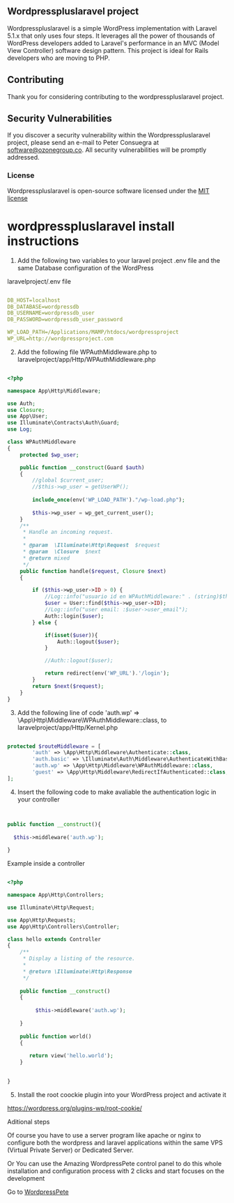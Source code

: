 ## Wordpresspluslaravel project

Wordpresspluslaravel is a simple WordPress implementation with Laravel 5.1.x that only uses four steps. It leverages all the power of thousands of WordPress developers added to Laravel's performance in an MVC (Model View Controller) software design pattern. This project is ideal for Rails developers who are moving to PHP. 

## Contributing

Thank you for considering contributing to the wordpresspluslaravel project.

## Security Vulnerabilities

If you discover a security vulnerability within the Wordpresspluslaravel project, please send an e-mail to Peter Consuegra at software@ozonegroup.co. All security vulnerabilities will be promptly addressed.

### License

Wordpresspluslaravel is open-source software licensed under the [MIT license](http://opensource.org/licenses/MIT)

# wordpresspluslaravel install instructions


1) Add the following two variables to your laravel project .env file and the same Database configuration of the WordPress

laravelproject/.env file

```yaml

DB_HOST=localhost
DB_DATABASE=wordpressdb
DB_USERNAME=wordpressdb_user
DB_PASSWORD=wordpressdb_user_password

WP_LOAD_PATH=/Applications/MAMP/htdocs/wordpressproject
WP_URL=http://wordpressproject.com

```

2) Add the following file WPAuthMiddleware.php
to laravelproject/app/Http/WPAuthMiddleware.php


```php

<?php

namespace App\Http\Middleware;

use Auth;
use Closure;
use App\User;
use Illuminate\Contracts\Auth\Guard;
use Log;

class WPAuthMiddleware
{
    protected $wp_user;

    public function __construct(Guard $auth)
    {
        //global $current_user;
        //$this->wp_user = getUserWP();
		
    	include_once(env('WP_LOAD_PATH')."/wp-load.php");  
	
        $this->wp_user = wp_get_current_user();
    }
    /**
     * Handle an incoming request.
     *
     * @param  \Illuminate\Http\Request  $request
     * @param  \Closure  $next
     * @return mixed
     */
    public function handle($request, Closure $next)
    {

        if ($this->wp_user->ID > 0) {
			//Log::info("usuario id en WPAuthMiddleware:" . (string)$this->wp_user->ID);
            $user = User::find($this->wp_user->ID);
			//Log::info("user email: :$user->user_email");
            Auth::login($user);
        } else {

			if(isset($user)){
				Auth::logout($user);
			}

            //Auth::logout($user);

            return redirect(env('WP_URL').'/login');
        }
        return $next($request);
    }
}

```

3) Add the following line of code 'auth.wp' => \App\Http\Middleware\WPAuthMiddleware::class,
to laravelproject/app/Http/Kernel.php

```php

protected $routeMiddleware = [
        'auth' => \App\Http\Middleware\Authenticate::class,
        'auth.basic' => \Illuminate\Auth\Middleware\AuthenticateWithBasicAuth::class,
		'auth.wp' => \App\Http\Middleware\WPAuthMiddleware::class,
        'guest' => \App\Http\Middleware\RedirectIfAuthenticated::class,
];

```

4) Insert the following code to make avaliable the authentication logic in your controller

```php


public function __construct(){
	      
  $this->middleware('auth.wp');
			
}

```

Example inside a controller

```php

<?php

namespace App\Http\Controllers;

use Illuminate\Http\Request;

use App\Http\Requests;
use App\Http\Controllers\Controller;

class hello extends Controller
{
    /**
     * Display a listing of the resource.
     *
     * @return \Illuminate\Http\Response
     */
	
	public function __construct()
	{
	      
	     $this->middleware('auth.wp');
			
	}
	
    public function world()
    {
       
	   return view('hello.world');
    }

   
}

```

5) Install the root coockie plugin into your WordPress project and activate it 

https://wordpress.org/plugins-wp/root-cookie/


Aditional steps

Of course you have to use a server program like apache or nginx to configure both the wordpress and laravel applications within the same VPS (Virtual Private Server) or Dedicated Server.

Or You can use the Amazing WordpressPete control panel to do this whole installation and configuration process with 2 clicks and start focuses on the development

Go to [WordpressPete](http://wordpresspete.com "WordPressPete Homepage")





